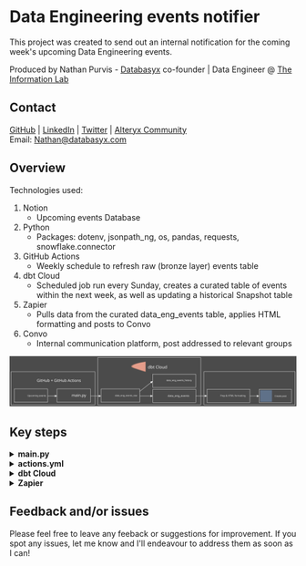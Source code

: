 <h1>Data Engineering events notifier</h1>

This project was created to send out an internal notification for the coming week's upcoming Data Engineering events.

Produced by Nathan Purvis - [Databasyx](https://www.databasyx.com/) co-founder | Data Engineer @ [The Information Lab](https://www.theinformationlab.co.uk/)

<h2>Contact</h2>

[GitHub](https://github.com/DataNath) | [LinkedIn](https://www.linkedin.com/in/nathan-purvis/) | [Twitter](https://x.com/DataNath) | [Alteryx Community](https://community.alteryx.com/t5/user/viewprofilepage/user-id/307299)  
Email: Nathan@databasyx.com

<h2>Overview</h2>

Technologies used:

1. Notion
    - Upcoming events Database
2. Python
    - Packages: dotenv, jsonpath_ng, os, pandas, requests, snowflake.connector
3. GitHub Actions
    - Weekly schedule to refresh raw (bronze layer) events table
4. dbt Cloud
    - Scheduled job run every Sunday, creates a curated table of events within the next week, as well as updating a historical Snapshot table
5. Zapier
    - Pulls data from the curated data_eng_events table, applies HTML formatting and posts to Convo
6. Convo
    - Internal communication platform, post addressed to relevant groups

![Process diagram(.docs/process.svg)](.docs/process.svg)

<h2>Key steps</h2>

<details>
<summary><strong style="font size 24px;";>main.py</strong></summary>

>
Using environment variables to pull in GitHub Actions secrets
```python
database_id     = os.getenv("DATABASE_ID")
bearer_token    = os.getenv("BEARER_TOKEN")
sf_user         = os.getenv("USER")
sf_password     = os.getenv("PASSWORD")
sf_account      = os.getenv("ACCOUNT")
sf_warehouse    = os.getenv("WAREHOUSE")
sf_database     = os.getenv("DATABASE")
sf_schema       = os.getenv("SCHEMA")
```

![GitHub Actions secrets](.docs/secrets.png)

Picking out target attributes in the API response using JSONPath
```python
details = {
            "uid":   page.get("id"),
            "name": "$.properties.Name.title[*].text.content",
            "date": "$.properties.Date.date.start",
            "time": "$.properties.Time.rich_text[*].text.content",
            "url":  "$.properties.Link.url"
        }
```

Use a cursor object to execute various SQL statements
    - Drop the current table, return record count of newly-created table & cast new grants ready for dbt

```python
drop_query = f'DROP TABLE IF EXISTS "{table_name}"'
conn.cursor().execute(drop_query)

count_query = f'SELECT COUNT(*) FROM "{table_name}"'
count = conn.cursor().execute(count_query).fetchone()[0]

grant_query = f"GRANT SELECT ON ALL TABLES IN SCHEMA {sf_schema} TO ROLE CORE"
grant = conn.cursor().execute(grant_query)
```

</details>

<details>
<summary><strong style="font size 24px;";>actions.yml</strong></summary>

>
Set up cron scheduling for midday every Sunday
```yml
on:
  schedule:
    - cron: "0 12 * * 0"
```

Install latest version of pip and all required packages
```yml
- name: Environment setup
        run: |
          python -m pip install --upgrade pip
          pip install -r requirements.txt
```

Sets environment variables from GitHub Actions secrets then runs Python unbuffered
```yml
- name: Run script
        env:
          DATABASE_ID:  ${{secrets.DATABASE_ID}}
          BEARER_TOKEN: ${{secrets.BEARER_TOKEN}}
          USER:         ${{secrets.USER}}
          PASSWORD:     ${{secrets.PASSWORD}}
          ACCOUNT:      ${{secrets.ACCOUNT}}
          WAREHOUSE:    ${{secrets.WAREHOUSE}}
          DATABASE:     ${{secrets.DATABASE}}
          SCHEMA:       ${{secrets.SCHEMA}}
        run: |
          python -u main.py
```

</details>

<details>
<summary><strong style="font size 24px;";>dbt Cloud</strong></summary>

>
Configure Snapshot table to show changes to events
```yml
version: 2

snapshots:
  - name: data_eng_events_history
    relation: source('bronze', 'data_eng_events_raw')
    config:
      unique_key: '"uid"'
      strategy: check
      check_cols: all
      hard_deletes: new_record
      snapshot_meta_column_names:
        dbt_scd_id: scd_hash
        dbt_updated_at: updated_at
        dbt_valid_from: valid_from_date
        dbt_valid_to: valid_until_date
        dbt_is_deleted: has_been_deleted
      dbt_valid_to_current: DATEADD(day, 1, CURRENT_DATE)
```

Set up correct materializations and ensure correct grants on gold objects ready for Zapier
```yml
models:
  data_eng_events_notifier:
    silver:
      +materialized: ephemeral
    gold:
      +materialized: table
      +grants:
        select: "DATASCHOOL"
```

</details>

<details>
<summary><strong style="font size 24px;";>Zapier</strong></summary>

>
Pull only relevant fields from snowflake
```sql
SELECT
  *
EXCLUDE
  "uid"
FROM DATA_ENG_EVENTS
ORDER BY
  "date",
  "time"
```

Code by Zapier - Python to create formatted Convo post
```python
name = inputData['name'].split(',')
date = inputData['date'].split(',')
time = inputData['time'].split(',')
link = inputData['link'].split(',')

combined = list(zip(name, date, time, link))

combined.sort(key=lambda x: (x[1], x[2]))

message = 'Upcoming events this week:<br>'+chr(0x200B)+'<br>'

for n, d, t, l in combined:
    message += f"\U0001F4DA Name: {n}<br>"
    message += f"\U0001F4C6 Date: {d}<br>"
    message += f"\U0001F55D Time: {t}<br>"
    message += f'\U0001F517 URL: <a href="{l}">Event page</a><br>'+chr(0x200B)+'<br>'

message += 'Hope to see you there! Remember to write up a reflective post to share your thoughts and any interesting learnings/connections!'

return{"output": message}
```

</details>

<h2>Feedback and/or issues</h2>

Please feel free to leave any feeback or suggestions for improvement. If you spot any issues, let me know and I'll endeavour to address them as soon as I can!